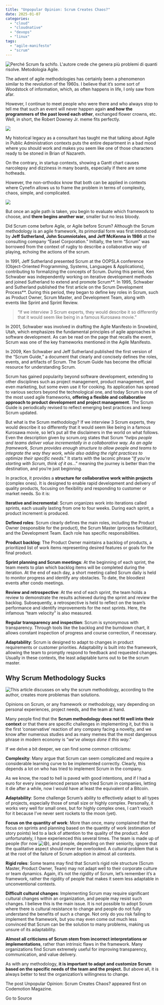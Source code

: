 ```yaml
---
title: "Unpopular Opinion: Scrum Creates Chaos?"
date: 2025-01-07
categories: 
  - "cloud"
  - "cloudnative"
  - "devops"
  - "linux"
tags: 
  - "agile-manifesto"
  - "scrum"
---
```


![Perché Scrum fa schifo. L'autore crede che genera più problemi di quanti risolve. Metodologia Agile.](https://www.codemotion.com/magazine/wp-content/uploads/2024/03/DALL%C2%B7E-2024-03-12-12.01.41-A-digital-painting-in-landscape-format-depicting-a-frustrated-female-software-developer-sitting-at-a-cluttered-desk-surrounded-by-multiple-computer-m.webp)

The advent of agile methodologies has certainly been a phenomenon similar to the revolution of the 1960s. I believe that it’s some sort of Woodstock of information, which, as often happens in life, I only saw from afar.

However, I continue to meet people who were there and who always stop to tell me that such an event will never happen again **and how the programmers of the past loved each other**, exchanged flower crowns, etc. Well, in short, the Robert Downey Jr. meme fits perfectly.

![](https://www.codemotion.com/magazine/wp-content/uploads/2024/03/image-8.png)

My historical legacy as a consultant has taught me that talking about Agile in Public Administration contexts puts the entire department in a bad mood where you should work and makes you seem like one of those characters ready to be stoned in Brian of Nazareth.

On the contrary, in startup contexts, showing a Gantt chart causes narcolepsy and dizziness in many boards, especially if there are some hotheads.

However, the non-orthodox know that both can be applied in contexts where Cynefin allows us to frame the problem in terms of complexity, chaos, simple, and complicated.

![](https://www.codemotion.com/magazine/wp-content/uploads/2024/03/image-9.png)

But once an agile path is taken, you begin to evaluate which framework to choose, and **there begins another war**, smaller but no less bloody.

Did Scrum come before Agile, or Agile before Scrum? Although the Scrum methodology is an agile framework, its primordial form was first introduced by **Jeff Sutherland, John Scumniotales, and Jeff McKenna in 1986** at the consulting company “Easel Corporation.” Initially, the term “Scrum” was borrowed from the context of rugby to describe a collaborative way of playing, echoing the actions of the scrum.

In 1991, Jeff Sutherland presented Scrum at the OOPSLA conference (Object-Oriented Programming, Systems, Languages & Applications), contributing to formalizing the concepts of Scrum. During this period, Ken Schwaber was independently working on iterative development methods and joined Sutherland to extend and promote Scrum**. In 1995, Schwaber and Sutherland published the first article on the Scrum Development Process**. During this period, they began to define key roles in Scrum, such as Product Owner, Scrum Master, and Development Team, along with events like Sprint and Sprint Review.

> “If we interview 3 Scrum experts, they would describe it so differently that it would seem like being in a famous Kurosawa movie.”

In 2001, Schwaber was involved in drafting the Agile Manifesto in Snowbird, Utah, which emphasizes the fundamental principles of agile approaches in software development. As can be read on the page that recalls the event, Scrum was one of the key frameworks mentioned in the Agile Manifesto.

In 2009, Ken Schwaber and Jeff Sutherland published the first version of the “Scrum Guide,” a document that clearly and concisely defines the roles, events, and artifacts of Scrum. The Scrum Guide has become the official resource for understanding Scrum.

Scrum has gained popularity beyond software development, extending to other disciplines such as project management, product management, and even marketing, but some even use it for cooking. Its application has spread to various sectors beyond the technological one, and today Scrum is one of the most used agile frameworks, **offering a flexible and collaborative approach to product development and project management**. The Scrum Guide is periodically revised to reflect emerging best practices and keep Scrum updated.

But what is the Scrum methodology? If we interview 3 Scrum experts, they would describe it so differently that it would seem like being in a famous Kurosawa movie, so let’s put all the disclaimers in the world on what follows. Even the description given by scrum.org states that Scrum “_helps people and teams deliver value incrementally in a collaborative way. As an agile framework, Scrum provides enough structure to allow people and teams to integrate the way they work, while also adding the right practices to optimize their specific needs_.” It starts with the laconic phrase “_If you’re starting with Scrum, think of it as_…” meaning the journey is better than the destination, and you’re just beginning.

In practice, it provides a **structure for collaborative work within projects** (complex ones). It is designed to enable rapid development and delivery of quality products, focusing on flexibility and responding to customer or market needs. So it is:

**Iterative and incremental**: Scrum organizes work into iterations called sprints, each usually lasting from one to four weeks. During each sprint, a product increment is produced.

**Defined roles**: Scrum clearly defines the main roles, including the Product Owner (responsible for the product), the Scrum Master (process facilitator), and the Development Team. Each role has specific responsibilities.

**Product backlog**: The Product Owner maintains a backlog of products, a prioritized list of work items representing desired features or goals for the final product.

**Sprint planning and Scrum meetings**: At the beginning of each sprint, the team meets to plan which backlog items will be completed during the iteration. At the end of each day, a short meeting called Scrum daily is held to monitor progress and identify any obstacles. To date, the bloodiest events after condo meetings.

**Review and retrospective**: At the end of each sprint, the team holds a review to demonstrate the results achieved during the sprint and review the backlog. Subsequently, a retrospective is held to reflect on the team’s performance and identify improvements for the next sprints. Here, the infamous “team velocity” is also measured.

**Regular transparency and inspection**: Scrum is synonymous with transparency. Through tools like the backlog and the burndown chart, it allows constant inspection of progress and course correction, if necessary.

**Adaptability**: Scrum is designed to adapt to changes in product requirements or customer priorities. Adaptability is built into the framework, allowing the team to promptly respond to feedback and requested changes. Usually in these contexts, the least adaptable turns out to be the scrum master.

## Why Scrum Methodology Sucks

![This article discusses on why the scrum methodology, according to the author, creates more problemas than solutions.](https://www.codemotion.com/magazine/wp-content/uploads/2024/03/Scrum-sucks-1024x585.webp)

Opinions on Scrum, or any framework or methodology, vary depending on personal experiences, project needs, and the team at hand.

Many people find that the **Scrum methodology does not fit well into their context** or that there are specific challenges in implementing it, but this is the first ‘conservative’ reaction of any company facing a novelty, and we know after numerous studies and as many memes that the most dangerous phrase in modern economy is “_we’ve always done it this way_.”

If we delve a bit deeper, we can find some common criticisms:

**Complexity**: Many argue that Scrum can seem complicated and require a considerable learning curve to be implemented correctly. Clearly, this depends a lot on who has tried to implement Scrum in the company.

As we know, the road to hell is paved with good intentions, and if I had a euro for every inexperienced person who tried Scrum in companies, letting it die after a while, now I would have at least the equivalent of a Bitcoin.

**Adaptability**: Some challenge Scrum’s ability to effectively adapt to all types of projects, especially those of small size or highly complex. Personally, it works very well for small ones, but for highly complex ones, I can’t vouch for it because I’ve never sent rockets to the moon (yet).

**Focus on the quantity of work**: More than once, many complained that the focus on sprints and planning based on the quantity of work (estimation of story points) led to a lack of attention to the quality of the product. And unfortunately, I have experienced this several times. The team is made up of people (for now ![😄](https://s.w.org/images/core/emoji/15.0.3/72x72/1f604.png)), and people, depending on their seniority, ignore that the qualitative aspect should never be overlooked. A cultural problem that is at the root of the failure of Scrum adoption in almost all contexts.

**Rigid roles**: Some teams may find that Scrum’s rigid role structure (Scrum Master, Product Owner, Team) may not adapt well to their corporate culture or team dynamics. Again, it’s not the rigidity of Scrum, let’s remember it’s a framework, rather the rigidity of people that makes it seem less adaptable in unconventional contexts.

**Difficult cultural changes**: Implementing Scrum may require significant cultural changes within an organization, and people may resist such changes. I believe this is the main issue. It is not possible to adopt Scrum where there is cultural resistance to change and people do not fully understand the benefits of such a change. Not only do you risk failing to implement the framework, but you may even come out much less convinced that Scrum can be the solution to many problems, making us unsure of its adaptability.

**Almost all criticisms of Scrum stem from incorrect interpretations or implementations**, rather than intrinsic flaws in the framework. Many organizations find Scrum extremely useful for improving transparency, communication, and value delivery.

As with any methodology, **it is important to adapt and customize Scrum based on the specific needs of the team and the project.** But above all, it is always better to test the organization’s willingness to change.

The post Unpopular Opinion: Scrum Creates Chaos? appeared first on Codemotion Magazine.

Go to Source
